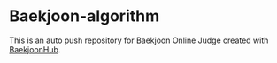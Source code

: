 # Baekjoon-algorithm
This is an auto push repository for Baekjoon Online Judge created with [BaekjoonHub](https://github.com/BaekjoonHub/BaekjoonHub).
